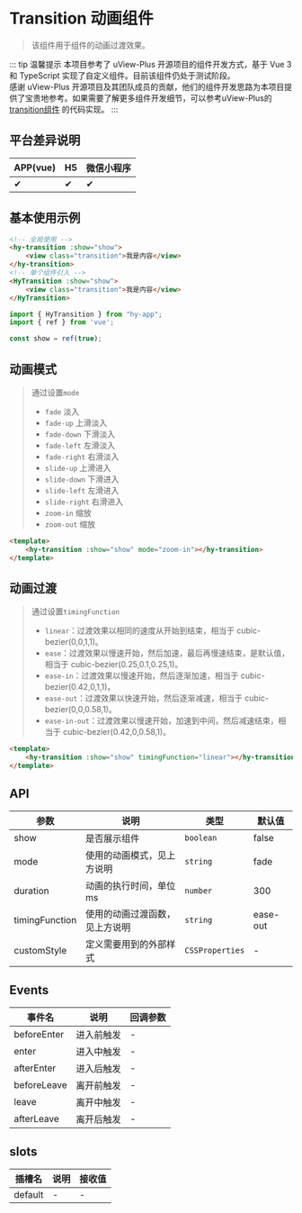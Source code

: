 # Transition 动画组件
> 该组件用于组件的动画过渡效果。

::: tip 温馨提示
本项目参考了 uView-Plus 开源项目的组件开发方式，基于 Vue 3 和 TypeScript 实现了自定义组件。目前该组件仍处于测试阶段。<br>
感谢 uView-Plus 开源项目及其团队成员的贡献，他们的组件开发思路为本项目提供了宝贵地参考。如果需要了解更多组件开发细节，可以参考uView-Plus的 [transition组件](https://uiadmin.net/uview-plus/components/transition.html) 的代码实现。
:::

## 平台差异说明

| APP(vue) | H5 | 微信小程序 |
|----------|----|-------|
| ✔        | ✔  | ✔     |

## 基本使用示例

```html
<!-- 全局使用 -->
<hy-transition :show="show">
    <view class="transition">我是内容</view>
</hy-transition>
<!-- 单个组件引入 -->
<HyTransition :show="show">
    <view class="transition">我是内容</view>
</HyTransition>
```
```ts
import { HyTransition } from "hy-app";
import { ref } from 'vue';

const show = ref(true);
```

## 动画模式
> 通过设置`mode`
> - `fade` 淡入
> - `fade-up` 上滑淡入
> - `fade-down` 下滑淡入
> - `fade-left` 左滑淡入
> - `fade-right` 右滑淡入
> - `slide-up` 上滑进入
> - `slide-down` 下滑进入
> - `slide-left` 左滑进入
> - `slide-right` 右滑进入
> - `zoom-in` 缩放
> - `zoom-out` 缩放

```html
<template>
    <hy-transition :show="show" mode="zoom-in"></hy-transition>
</template>
```

## 动画过渡
> 通过设置`timingFunction`
> - `linear`：过渡效果以相同的速度从开始到结束，相当于 cubic-bezier(0,0,1,1)。
> - `ease`：过渡效果以慢速开始，然后加速，最后再慢速结束，是默认值，相当于 cubic-bezier(0.25,0.1,0.25,1)。
> - `ease-in`：过渡效果以慢速开始，然后逐渐加速，相当于 cubic-bezier(0.42,0,1,1)。
> - `ease-out`：过渡效果以快速开始，然后逐渐减速，相当于 cubic-bezier(0,0,0.58,1)。
> - `ease-in-out`：过渡效果以慢速开始，加速到中间，然后减速结束，相当于 cubic-bezier(0.42,0,0.58,1)。

```html
<template>
    <hy-transition :show="show" timingFunction="linear"></hy-transition>
</template>
```

## API

| 参数             | 说明              | 类型              | 默认值      |
|----------------|-----------------|-----------------|----------|
| show           | 是否展示组件          | `boolean`       | false    |
| mode           | 使用的动画模式，见上方说明   | `string`        | fade     |
| duration       | 动画的执行时间，单位ms    | `number`        | 300      |
| timingFunction | 使用的动画过渡函数，见上方说明 | `string`        | ease-out |
| customStyle    | 定义需要用到的外部样式     | `CSSProperties` | -        |

## Events

| 事件名         | 说明    | 回调参数 |
|-------------|-------|------|
| beforeEnter | 进入前触发 | -    |
| enter       | 进入中触发 | -    |
| afterEnter  | 进入后触发 | -    |
| beforeLeave | 离开前触发 | -    |
| leave       | 离开中触发 | -    |
| afterLeave  | 离开后触发 | -    |

## slots

| 插槽名     | 说明 | 接收值 |
|---------|----|-----|
| default | -  | -   |